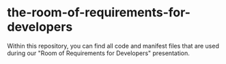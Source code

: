 # the-room-of-requirements-for-developers

Within this repository, you can find all code and manifest files that are used during our "Room of Requirements for Developers" presentation.